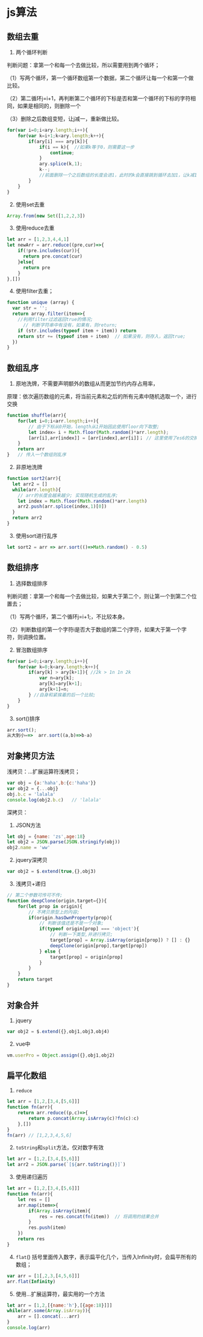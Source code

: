 # js算法
## 数组去重

1. 两个循环判断

判断问题：拿第一个和每一个去做比较，所以需要用到两个循环；

（1）写两个循环，第一个循环数组第一个数据，第二个循环让每一个和第一个做比较。

（2）第二循环j=i+1，再判断第二个循环的下标是否和第一个循环的下标的字符相同，如果是相同的，则删除一个

（3）删除之后数组变短，让j减一，重新做比较。

```js
for(var i=0;i<ary.length;i++){
    for(var k=i+1;k<ary.length;k++){ 
        if(ary[i] === ary[k]){
            if(i == k){  //如果k等于0，则需要这一步
                continue;
            }
            ary.splice(k,1);
            k--; 
            //前面删除一个之后数组的长度会进1，此时的k会直接跳到循环去加1，让k减1；
        }
    }
}
```
2. 使用set去重
```js
Array.from(new Set([1,2,2,3])
```
3. 使用reduce去重
```js
let arr = [1,2,3,4,4,1]
let newArr = arr.reduce((pre,cur)=>{
    if(!pre.includes(cur)){
      return pre.concat(cur)
    }else{
      return pre
    }
},[])
```
4. 使用filter去重；
```js
function unique (array) {
  var str = '';
  return array.filter(item=>{
    //利用filter过滤返回true的情况;
      // 判断字符串中有没有，如果有，则return;
    if (str.includes(typeof item + item)) return  
    return str += (typeof item + item)  // 如果没有，则存入，返回true;
  })
}
```




## 数组乱序

1. 原地洗牌，不需要声明额外的数组从而更加节约内存占用率，

原理：依次遍历数组的元素，将当前元素和之后的所有元素中随机选取一个，进行交换
```js
function shuffle(arr){
    for(let i=0;i<arr.length;i++){
        // 由于下标从0开始，length从1开始因此使用floor向下取整;
        let index= i + Math.floor(Math.random()*arr.length);
        [arr[i],arr[index]] = [arr[index],arr[i]]； // 这里使用了es6的交换位置方法
    }
    return arr
}   // 传入一个数组则乱序
```
2. 非原地洗牌
```js
function sort2(arr){
  let arr2 = []
  while(arr.length){
    // arr的长度会越来越少; 实现随机生成的乱序;
    let index = Math.floor(Math.random()*arr.length)
    arr2.push(arr.splice(index,1)[0])
  }
  return arr2
}
```
3. 使用sort进行乱序
```js
let sort2 = arr => arr.sort(()=>Math.random() - 0.5)
```



## 数组排序

1. 选择数组排序

判断问题：拿第一个和每一个去做比较，如果大于第二个，则让第一个到第二个位置去；

（1）写两个循环，第二个循环j=i+1;，不比较本身。

（2）判断数组的第一个字符i是否大于数组的第二个j字符，如果大于第一个字符，则调换位置。

2. 冒泡数组排序
```js
for(var i=0;i<ary.length;i++){
    for(var k=0;k<ary.length;k++){
        if(ary[k] > ary[k+1]){ //2k > 1n 1n 2k
            var n=ary[k];
            ary[k]=ary[k+1];
            ary[k+1]=n;
        } //自身和紧挨着的后一个比较;
    }
}
```
3. sort()排序
```js
arr.sort();
从大到小==>  arr.sort((a,b)=>b-a)
```



## 对象拷贝方法

浅拷贝：...扩展运算符浅拷贝；
```js
var obj = {a:'haha',b:{c:'haha'}}
var obj2 = {...obj}
obj.b.c = 'lalala'
console.log(obj2.b.c)   // 'lalala'
```
深拷贝：
1. JSON方法
```js
let obj = {name: 'zs',age:18}
let obj2 = JSON.parse(JSON.stringify(obj))
obj2.name = 'ww'
```
2. jquery深拷贝
```js
var obj2 = $.extend(true,{},obj3)
```
3. 浅拷贝+递归
```js
// 第二个参数可传可不传;
function deepClone(origin,target={}){
    for(let prop in origin){
        // 不拷贝原型上的内容;
        if(origin.hasOwnProperty(prop){
            // 判断该值还是不是一个对象;
            if(typeof origin[prop] === 'object'){
                // 判断一下类型,并进行拷贝;
                target[prop] = Array.isArray(origin[prop]) ? [] : {}
                deepClone(origin[prop],target[prop])
            } else {
                target[prop] = origin[prop]
            }
        }
    }
    return target
}
```



## 对象合并

1. jquery
```js
var obj2 = $.extend({},obj1,obj3,obj4)
```
2. vue中
```js
vm.userPro = Object.assign({},obj1,obj2)
```



## 扁平化数组

1. `reduce`
```js
let arr = [1,2,[3,4,[5,6]]]
function fn(arr){
    return arr.reduce((p,c)=>{
        return p.concat(Array.isArray(c)?fn(c):c)
    },[])
}
fn(arr) // [1,2,3,4,5,6]
```
2. `toString`和`split`方法，仅对数字有效
```js
let arr = [1,2,[3,4,[5,6]]]
let arr2 = JSON.parse(`[${arr.toString()}]`)
```
3. 使用递归遍历
```js
let arr = [1,2,[3,4,[5,6]]]
function fn(arr){
    let res = []
    arr.map(item=>{
        if(Array.isArray(item){
            res = res.concat(fn(item))  // 将调用的结果合并
        }
        res.push(item)
    })
    return res
}
```
4. `flat`()
括号里面传入数字，表示扁平化几个，当传入Infinity时，会扁平所有的数组；
```js
var arr = [1[,2,3,[4,5,6]]]
arr.flat(Infinity)
```
5. 使用...扩展运算符，最实用的一个方法
```js
let arr = [1,2,[{name:'h'},[{age:18}]]]
while(arr.some(Array.isArray)){
    arr = [].concat(...arr)
}
console.log(arr)
```


